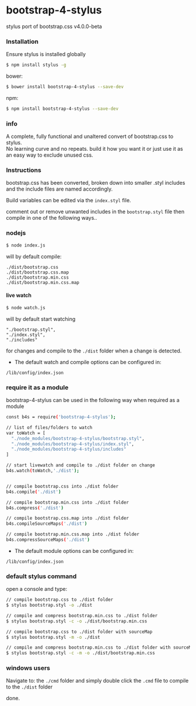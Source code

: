 # bootstrap-4-stylus
stylus port of bootstrap.css v4.0.0-beta

### Installation

Ensure stylus is installed globally

```sh
$ npm install stylus -g
```

bower:
```sh
$ bower install bootstrap-4-stylus --save-dev
```

npm:
```sh
$ npm install bootstrap-4-stylus --save-dev
```

### info
A complete, fully functional and unaltered convert of bootstrap.css to stylus.  
No learning curve and no repeats. build it how you want it or just use it as an easy way to exclude unused css.

### Instructions
bootstrap.css has been converted, broken down into smaller .styl includes and the include files are named accordingly.

Build variables can be edited via the `index.styl` file.  

comment out or remove unwanted includes in the `bootstrap.styl` file then compile in one of the following ways..


### nodejs

```sh
$ node index.js
```

will by default compile:

````
./dist/bootstrap.css
./dist/bootstrap.css.map
./dist/bootstrap.min.css
./dist/bootstrap.min.css.map
````


#### live watch

```sh
$ node watch.js
```

will by default start watching

````
"./bootstrap.styl",
"./index.styl",
"./includes"
````
for changes and compile to the `./dist` folder when a change is detected.


* The default watch and compile options can be configured in:

````
/lib/config/index.json
````

### require it as a module

bootstrap-4-stylus can be used in the following way when required as a module

```sh
const b4s = require('bootstrap-4-stylus');

// list of files/folders to watch
var toWatch = [
  "./node_modules/bootstrap-4-stylus/bootstrap.styl",
  "./node_modules/bootstrap-4-stylus/index.styl",
  "./node_modules/bootstrap-4-stylus/includes"
]

// start livewatch and compile to ./dist folder on change
b4s.watch(toWatch,'./dist');


// compile bootstrap.css into ./dist folder
b4s.compile('./dist')

// compile bootstrap.min.css into ./dist folder
b4s.compress('./dist')

// compile bootstrap.css.map into ./dist folder
b4s.compileSourceMaps('./dist')

// compile bootstrap.min.css.map into ./dist folder
b4s.compressSourceMaps('./dist')

```
* The default module options can be configured in:

````
/lib/config/index.json
````

### default stylus command
open a console and type:
```sh
// compile bootstrap.css to ./dist folder
$ stylus bootstrap.styl -o ./dist

// compile and compress bootstrap.min.css to ./dist folder
$ stylus bootstrap.styl -c -o ./dist/bootstrap.min.css

// compile bootstrap.css to ./dist folder with sourceMap
$ stylus bootstrap.styl -m -o ./dist

// compile and compress bootstrap.min.css to ./dist folder with sourceMap
$ stylus bootstrap.styl -c -m -o ./dist/bootstrap.min.css

```

### windows users
Navigate to: the `./cmd` folder and simply double click the `.cmd` file to compile to the `./dist` folder




done.
